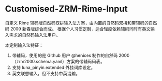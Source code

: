 # Customised-ZRM-Rime-Input
自定义 Rime 辅码版自然码双拼输入法方案，由内置的自然码双拼和带辅码的自然码 2009 新春版综合而成。
根据个人习惯定制，适合轻度依赖辅码同时有英文输入需求的自然码输入法用户。

本定制输入法特征：

1. 带辅码，使用的是 Github 用户 @henices 制作的自然码 2000（zrm2000.schema.yaml）方案的带辅码码表。
2. 支持 luna_pinyin.extended 外挂词库设定。
3. 英文联想输入，但不支持中英混输。
